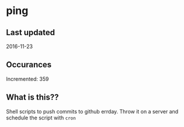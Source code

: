 # ping

## Last updated
2016-11-23

## Occurances
Incremented: 359

## What is this?? 
Shell scripts to push commits to github errday. Throw it on a server and schedule the script with `cron`
